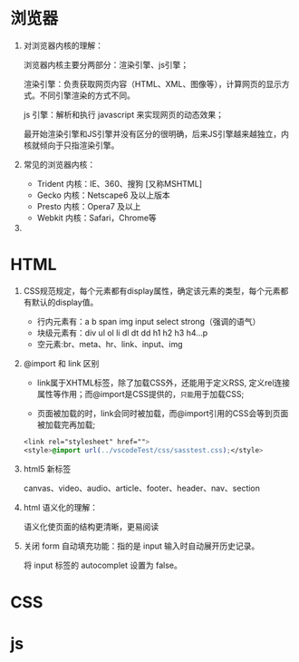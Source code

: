 # 浏览器

1. 对浏览器内核的理解：

   浏览器内核主要分两部分：渲染引擎、js引擎；

   渲染引擎：负责获取网页内容（HTML、XML、图像等），计算网页的显示方式。不同引擎渲染的方式不同。

   js 引擎：解析和执行 javascript 来实现网页的动态效果；

   最开始渲染引擎和JS引擎并没有区分的很明确，后来JS引擎越来越独立，内核就倾向于只指渲染引擎。 

2. 常见的浏览器内核：

   * Trident 内核：IE、360、搜狗 [又称MSHTML]
   * Gecko 内核：Netscape6 及以上版本
   * Presto 内核：Opera7 及以上
   * Webkit 内核：Safari，Chrome等

3. 



# HTML

1. CSS规范规定，每个元素都有display属性，确定该元素的类型，每个元素都有默认的display值。

   * 行内元素有：a b span img input select strong（强调的语气） 
   * 块级元素有：div ul ol li dl dt dd h1 h2 h3 h4…p 
   * 空元素:br、meta、hr、link、input、img

2. @import 和 link 区别

   * link属于XHTML标签，除了加载CSS外，还能用于定义RSS, 定义rel连接属性等作用；而@import是CSS提供的，`只能`用于加载CSS;   

   * 页面被加载的时，link会同时被加载，而@import引用的CSS会等到页面被加载完再加载; 

   ```css
   <link rel="stylesheet" href="">
   <style>@import url(../vscodeTest/css/sasstest.css);</style>
   ```

3. html5 新标签

   canvas、video、audio、article、footer、header、nav、section

4. html 语义化的理解：

   语义化使页面的结构更清晰，更易阅读

5. 关闭 form 自动填充功能：指的是 input 输入时自动展开历史记录。

   将 input 标签的 autocomplet 设置为 false。

# CSS

# js